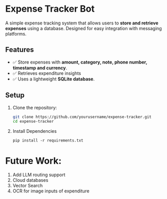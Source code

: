# Expense Tracker Bot

A simple expense tracking system that allows users to **store and retrieve expenses** using a database. Designed for easy integration with messaging platforms.

## Features
- ✅ Store expenses with **amount, category, note, phone number, timestamp and currency**.
- ✅ Retrieves expenditure insights
- ✅ Uses a lightweight **SQLite database**.

## Setup
1. Clone the repository:
   ```bash
   git clone https://github.com/yourusername/expense-tracker.git
   cd expense-tracker
   
2. Install Dependencies
    ```
    pip install -r requirements.txt
    ```
# Future Work:
1. Add LLM routing support
2. Cloud databases
3. Vector Search 
4. OCR for image inputs of expenditure
